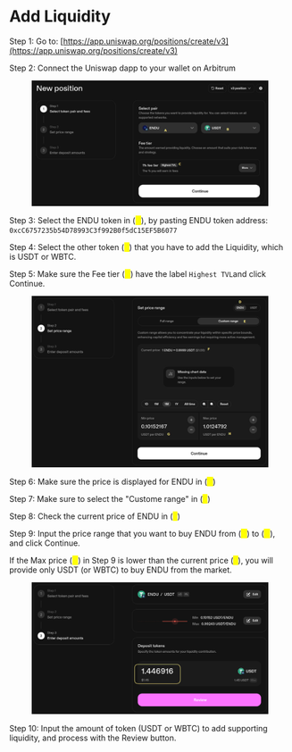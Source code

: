 # Add Liquidity

Step 1: Go to: [https://app.uniswap.org/positions/create/v3](https://app.uniswap.org/positions/create/v3)

Step 2: Connect the Uniswap dapp to your wallet on Arbitrum

<figure><img src="../.gitbook/assets/image (1).png" alt=""><figcaption></figcaption></figure>

Step 3: Select the ENDU token in (<mark style="color:yellow;">**A**</mark>), by pasting ENDU token address: `0xcC6757235b54D78993C3f992B0f5dC15EF5B6077`

Step 4: Select the other token (<mark style="color:yellow;">**B**</mark>) that you have to add the Liquidity, which is USDT or WBTC.

Step 5: Make sure the Fee tier (<mark style="color:yellow;">**C**</mark>) have the label `Highest TVL`and click Continue.

<figure><img src="../.gitbook/assets/image (2).png" alt=""><figcaption></figcaption></figure>

Step 6: Make sure the price is displayed for ENDU in (<mark style="color:yellow;">**D**</mark>)

Step 7: Make sure to select the "Custome range" in (<mark style="color:yellow;">**E**</mark>)

Step 8: Check the current price of ENDU in (<mark style="color:yellow;">**F**</mark>)

Step 9: Input the price range that you want to buy ENDU from (<mark style="color:yellow;">**G**</mark>) to (<mark style="color:yellow;">**H**</mark>), and click Continue.

If the Max price (<mark style="color:yellow;">**H**</mark>) in Step 9 is lower than the current price (<mark style="color:yellow;">**F**</mark>), you will provide only USDT (or WBTC) to buy ENDU from the market.

<figure><img src="../.gitbook/assets/image (3).png" alt=""><figcaption></figcaption></figure>

Step 10: Input the amount of token (USDT or WBTC) to add supporting liquidity, and process with the Review button.
